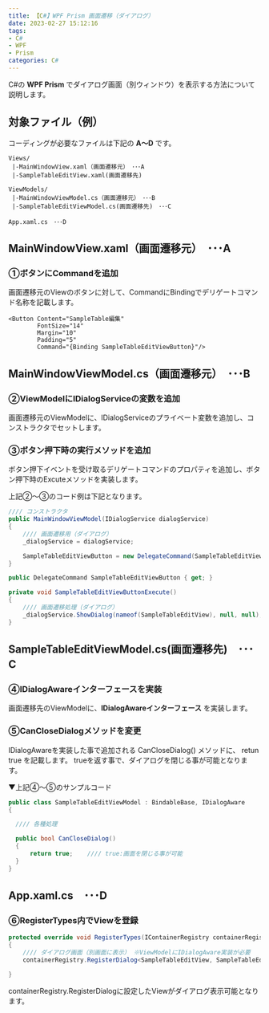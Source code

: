 ```yaml
---
title: 【C#】WPF Prism 画面遷移（ダイアログ）
date: 2023-02-27 15:12:16
tags:
- C#
- WPF
- Prism
categories: C#
---
```


C#の **WPF Prism** でダイアログ画面（別ウィンドウ）を表示する方法について説明します。


## 対象ファイル（例）

コーディングが必要なファイルは下記の **A～D** です。

```text
Views/
 |-MainWindowView.xaml（画面遷移元）　･･･A
 |-SampleTableEditView.xaml(画面遷移先)

ViewModels/
 |-MainWindowViewModel.cs（画面遷移元）　･･･B
 |-SampleTableEditViewModel.cs(画面遷移先)　･･･C　

App.xaml.cs　･･･D
```

## MainWindowView.xaml（画面遷移元）　･･･A

### ①ボタンにCommandを追加

画面遷移元のViewのボタンに対して、CommandにBindingでデリゲートコマンド名称を記載します。

```xaml
<Button Content="SampleTable編集"
        FontSize="14"
        Margin="10"
        Padding="5"
        Command="{Binding SampleTableEditViewButton}"/>
```

## MainWindowViewModel.cs（画面遷移元）　･･･B

### ②ViewModelにIDialogServiceの変数を追加

画面遷移元のViewModelに、IDialogServiceのプライベート変数を追加し、コンストラクタでセットします。

### ③ボタン押下時の実行メソッドを追加

ボタン押下イベントを受け取るデリゲートコマンドのプロパティを追加し、ボタン押下時のExcuteメソッドを実装します。

上記②～③のコード例は下記となります。

```cs
//// コンストラクタ
public MainWindowViewModel(IDialogService dialogService)
{
    //// 画面遷移用（ダイアログ）
    _dialogService = dialogService;

    SampleTableEditViewButton = new DelegateCommand(SampleTableEditViewButtonExecute);
}

public DelegateCommand SampleTableEditViewButton { get; }

private void SampleTableEditViewButtonExecute()
{
    //// 画面遷移処理（ダイアログ）
    _dialogService.ShowDialog(nameof(SampleTableEditView), null, null);
}
```

## SampleTableEditViewModel.cs(画面遷移先)　･･･C　

### ④IDialogAwareインターフェースを実装
画面遷移先のViewModelに、**IDialogAwareインターフェース** を実装します。

### ⑤CanCloseDialogメソッドを変更
IDialogAwareを実装した事で追加される CanCloseDialog() メソッドに、 retun true を記載します。
trueを返す事で、ダイアログを閉じる事が可能となります。

▼上記④～⑤のサンプルコード
```cs
public class SampleTableEditViewModel : BindableBase, IDialogAware
{

  //// 各種処理

  public bool CanCloseDialog()
  {
      return true;    //// true:画面を閉じる事が可能
  }
}
```

## App.xaml.cs　･･･D

### ⑥RegisterTypes内でViewを登録

```cs
protected override void RegisterTypes(IContainerRegistry containerRegistry)
{
    //// ダイアログ画面（別画面に表示） ※ViewModelにIDialogAware実装が必要
    containerRegistry.RegisterDialog<SampleTableEditView, SampleTableEditViewModel>();

}
```

containerRegistry.RegisterDialogに設定したViewがダイアログ表示可能となります。
